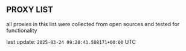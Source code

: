 ## PROXY LIST

all proxies in this list were collected from open sources and tested for functionality

last update: `2025-03-24 09:28:41.508171+00:00` UTC